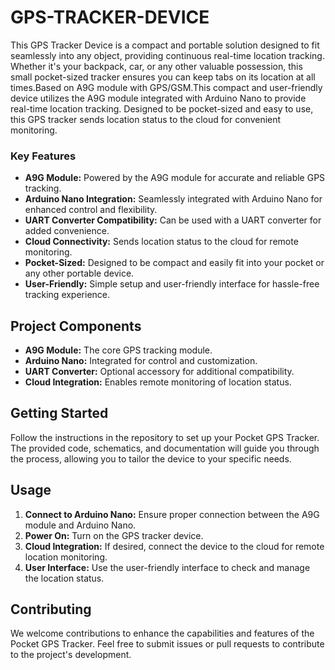 # GPS-TRACKER-DEVICE
This GPS Tracker Device is a compact and portable solution designed to fit seamlessly into any object, providing continuous real-time location tracking. Whether it's your backpack, car, or any other valuable possession, this small pocket-sized tracker ensures you can keep tabs on its location at all times.Based on A9G module with GPS/GSM.This compact and user-friendly device utilizes the A9G module integrated with Arduino Nano to provide real-time location tracking. Designed to be pocket-sized and easy to use, this GPS tracker sends location status to the cloud for convenient monitoring.

### Key Features
- **A9G Module:** Powered by the A9G module for accurate and reliable GPS tracking.
- **Arduino Nano Integration:** Seamlessly integrated with Arduino Nano for enhanced control and flexibility.
- **UART Converter Compatibility:** Can be used with a UART converter for added convenience.
- **Cloud Connectivity:** Sends location status to the cloud for remote monitoring.
- **Pocket-Sized:** Designed to be compact and easily fit into your pocket or any other portable device.
- **User-Friendly:** Simple setup and user-friendly interface for hassle-free tracking experience.

## Project Components
- **A9G Module:** The core GPS tracking module.
- **Arduino Nano:** Integrated for control and customization.
- **UART Converter:** Optional accessory for additional compatibility.
- **Cloud Integration:** Enables remote monitoring of location status.

## Getting Started
Follow the instructions in the repository to set up your Pocket GPS Tracker. The provided code, schematics, and documentation will guide you through the process, allowing you to tailor the device to your specific needs.

## Usage
1. **Connect to Arduino Nano:** Ensure proper connection between the A9G module and Arduino Nano.
2. **Power On:** Turn on the GPS tracker device.
3. **Cloud Integration:** If desired, connect the device to the cloud for remote location monitoring.
4. **User Interface:** Use the user-friendly interface to check and manage the location status.

## Contributing
We welcome contributions to enhance the capabilities and features of the Pocket GPS Tracker. Feel free to submit issues or pull requests to contribute to the project's development.


